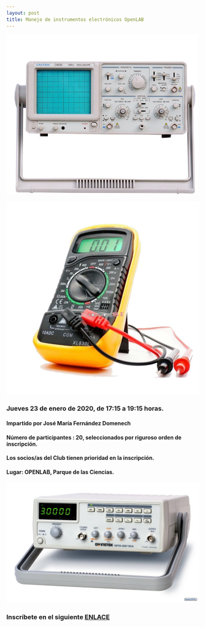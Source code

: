 ```yaml
---
layout: post
title: Manejo de instrumentos electrónicos OpenLAB
---
```


![](/images/osciloscopio.jpg)

![](/images/POLIMETRO.jpg)


### Jueves 23 de enero de 2020, de 17:15 a 19:15 horas.


#### Impartido por José María Fernández Domenech

#### Número de participantes : 20,  seleccionados por riguroso orden de inscripción.


#### Los socios/as del Club tienen prioridad en la inscripción.


#### Lugar: OPENLAB, Parque de las Ciencias.


![](/images/GENERADOR.jpg)


### Inscríbete en el siguiente [ENLACE](https://forms.gle/33ZfnKjiHp9nULor8)
